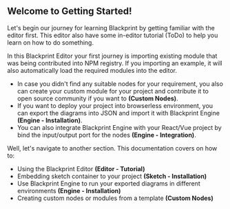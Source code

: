 ## Welcome to Getting Started!
Let's begin our journey for learning Blackprint by getting familiar with the editor first. This editor also have some in-editor tutorial (ToDo) to help you learn on how to do something.

In this Blackprint Editor your first journey is importing existing module that was being contributed into NPM registry. If you importing an example, it will also automatically load the required modules into the editor.
- In case you didn't find any suitable nodes for your requirement, you also can create your custom module for your project and contribute it to open source community if you want to **(Custom Nodes)**.
- If you want to deploy your project into browserless environment, you can export the diagrams into JSON and import it with Blackprint Engine **(Engine - Installation)**.
- You can also integrate Blackprint Engine with your React/Vue project by bind the input/output port for the nodes **(Engine - Integration)**.

Well, let's navigate to another section. This documentation covers on how to:
- Using the Blackprint Editor **(Editor - Tutorial)**
- Embedding sketch container to your project **(Sketch - Installation)**
- Use Blackprint Engine to run your exported diagrams in different environments **(Engine - Installation)**
- Creating custom nodes or modules from a template **(Custom Nodes)**